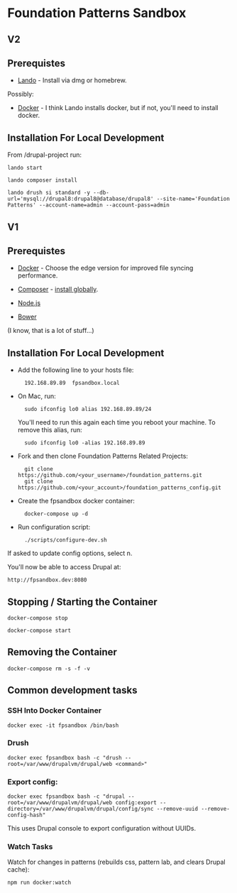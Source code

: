 # Foundation Patterns Sandbox

## V2

## Prerequistes

* [Lando](https://docs.devwithlando.io/installation/installing.html) - Install 
via dmg or homebrew.

Possibly:

* [Docker](https://www.docker.com/) - I think Lando installs docker, but if not, 
you'll need to install docker.

## Installation For Local Development

From /drupal-project run:

    lando start
    
    lando composer install
    
    lando drush si standard -y --db-url='mysql://drupal8:drupal8@database/drupal8' --site-name='Foundation Patterns' --account-name=admin --account-pass=admin

## V1

## Prerequistes

* [Docker](https://www.docker.com/) - Choose the edge version for improved 
file syncing performance.

* [Composer](https://getcomposer.org/) - [install globally](https://getcomposer.org/doc/00-intro.md#globally). 

* [Node.js](https://nodejs.org/en/)

* [Bower](https://bower.io/)

(I know, that is a lot of stuff...)

## Installation For Local Development

* Add the following line to your hosts file:
        
        192.168.89.89  fpsandbox.local
        
* On Mac, run:

        sudo ifconfig lo0 alias 192.168.89.89/24

    You'll need to run this again each time you reboot your machine. To remove this alias, run:

        sudo ifconfig lo0 -alias 192.168.89.89

* Fork and then clone Foundation Patterns Related Projects:

        git clone https://github.com/<your_username>/foundation_patterns.git
        git clone https://github.com/<your_account>/foundation_patterns_config.git

* Create the fpsandbox docker container: 
        
        docker-compose up -d

* Run configuration script:

        ./scripts/configure-dev.sh

If asked to update config options, select n.

You'll now be able to access Drupal at:

    http://fpsandbox.dev:8080

## Stopping / Starting the Container

    docker-compose stop

    docker-compose start

## Removing the Container

    docker-compose rm -s -f -v
 
## Common development tasks

### SSH Into Docker Container

    docker exec -it fpsandbox /bin/bash

### Drush

    docker exec fpsandbox bash -c "drush --root=/var/www/drupalvm/drupal/web <command>"

### Export config:

    docker exec fpsandbox bash -c "drupal --root=/var/www/drupalvm/drupal/web config:export --directory=/var/www/drupalvm/drupal/config/sync --remove-uuid --remove-config-hash"

This uses Drupal console to export configuration without UUIDs.

### Watch Tasks

Watch for changes in patterns (rebuilds css, pattern lab, and clears Drupal cache):

    npm run docker:watch